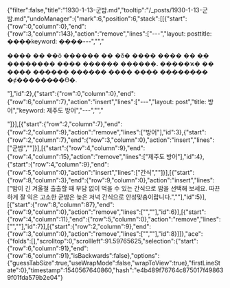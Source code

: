 {"filter":false,"title":"1930-1-13-군밤.md","tooltip":"/_posts/1930-1-13-군밤.md","undoManager":{"mark":6,"position":6,"stack":[[{"start":{"row":0,"column":0},"end":{"row":3,"column":143},"action":"remove","lines":["---","layout: posttitle: ����keyword: ����---","","<p>���� �� �ܿ�ö ������ �� �δ� ���� ���� �� �ִ� �������� ���� ������ ������. �����ϰ� �� ���� ������ ������ ���� ���� �������� �ȼ������̶��ϴ�.</p>"],"id":2},{"start":{"row":0,"column":0},"end":{"row":6,"column":7},"action":"insert","lines":["---","layout: post","title: 방어","keyword: 제주도 방어","---","","<p></p>"]}],[{"start":{"row":2,"column":7},"end":{"row":2,"column":9},"action":"remove","lines":["방어"],"id":3},{"start":{"row":2,"column":7},"end":{"row":3,"column":0},"action":"insert","lines":["군밤",""]}],[{"start":{"row":4,"column":9},"end":{"row":4,"column":15},"action":"remove","lines":["제주도 방어"],"id":4},{"start":{"row":4,"column":9},"end":{"row":5,"column":0},"action":"insert","lines":["간식",""]}],[{"start":{"row":8,"column":3},"end":{"row":9,"column":0},"action":"insert","lines":["밤이 긴 겨울철 출출할 때 부담 없이 먹을 수 있는 간식으로 밤을 선택해 보세요. 따끈하게 잘 익은 고소한 군밤은 늦은 저녁 간식으로 안성맞춤이랍니다.",""],"id":5}],[{"start":{"row":8,"column":87},"end":{"row":9,"column":0},"action":"remove","lines":["",""],"id":6}],[{"start":{"row":4,"column":11},"end":{"row":5,"column":0},"action":"remove","lines":["",""],"id":7}],[{"start":{"row":2,"column":9},"end":{"row":3,"column":0},"action":"remove","lines":["",""],"id":8}]]},"ace":{"folds":[],"scrolltop":0,"scrollleft":91.59765625,"selection":{"start":{"row":6,"column":91},"end":{"row":6,"column":91},"isBackwards":false},"options":{"guessTabSize":true,"useWrapMode":false,"wrapToView":true},"firstLineState":0},"timestamp":1540567640860,"hash":"e4b489f76764c875017f498639f01fda579b2e04"}